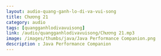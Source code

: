 ```yaml
---
layout: audio-quang-ganh-lo-di-va-vui-song
title: Chương 21
category: audio
tags: [quangganhlodivavuisong]
link: /audio/quangganhlodivavuisong/Chương 21.mp3 
image: /images/thumbs/java/Java Performance Companion.png
description : Java Performance Companion 
---
```












